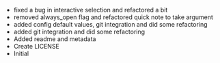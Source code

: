 - fixed a bug in interactive selection and refactored a bit
- removed always_open flag and refactored quick note to take argument
- added config default values, git integration and did some refactoring
- added git integration and did some refactoring
- Added readme and metadata
- Create LICENSE
- Initial
